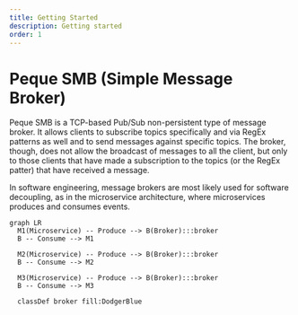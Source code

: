 ```yaml
---
title: Getting Started
description: Getting started
order: 1
---
```


# Peque SMB (Simple Message Broker)

Peque SMB is a TCP-based Pub/Sub non-persistent type of message broker. It allows clients to subscribe topics
specifically and via RegEx patterns as well and to send messages against specific topics. The broker, though, does not
allow the broadcast of messages to all the client, but only to those clients that have made a subscription to the topics
(or the RegEx patter) that have received a message.

In software engineering, message brokers are most likely used for software decoupling, as in the microservice architecture,
where microservices produces and consumes events.

```mermaid
graph LR
  M1(Microservice) -- Produce --> B(Broker):::broker
  B -- Consume --> M1
  
  M2(Microservice) -- Produce --> B(Broker):::broker
  B -- Consume --> M2
  
  M3(Microservice) -- Produce --> B(Broker):::broker
  B -- Consume --> M3
  
  classDef broker fill:DodgerBlue
```

